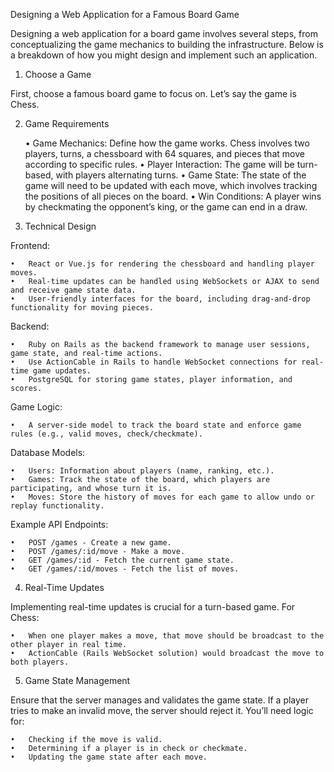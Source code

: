 Designing a Web Application for a Famous Board Game

Designing a web application for a board game involves several steps, from conceptualizing the game mechanics to building the infrastructure. Below is a breakdown of how you might design and implement such an application.

1. Choose a Game

First, choose a famous board game to focus on. Let’s say the game is Chess.

2. Game Requirements

   • Game Mechanics: Define how the game works. Chess involves two players, turns, a chessboard with 64 squares, and pieces that move according to specific rules.
   • Player Interaction: The game will be turn-based, with players alternating turns.
   • Game State: The state of the game will need to be updated with each move, which involves tracking the positions of all pieces on the board.
   • Win Conditions: A player wins by checkmating the opponent’s king, or the game can end in a draw.

3. Technical Design

Frontend:

    •	React or Vue.js for rendering the chessboard and handling player moves.
    •	Real-time updates can be handled using WebSockets or AJAX to send and receive game state data.
    •	User-friendly interfaces for the board, including drag-and-drop functionality for moving pieces.

Backend:

    •	Ruby on Rails as the backend framework to manage user sessions, game state, and real-time actions.
    •	Use ActionCable in Rails to handle WebSocket connections for real-time game updates.
    •	PostgreSQL for storing game states, player information, and scores.

Game Logic:

    •	A server-side model to track the board state and enforce game rules (e.g., valid moves, check/checkmate).

Database Models:

    •	Users: Information about players (name, ranking, etc.).
    •	Games: Track the state of the board, which players are participating, and whose turn it is.
    •	Moves: Store the history of moves for each game to allow undo or replay functionality.

Example API Endpoints:

    •	POST /games - Create a new game.
    •	POST /games/:id/move - Make a move.
    •	GET /games/:id - Fetch the current game state.
    •	GET /games/:id/moves - Fetch the list of moves.

4. Real-Time Updates

Implementing real-time updates is crucial for a turn-based game. For Chess:

    •	When one player makes a move, that move should be broadcast to the other player in real time.
    •	ActionCable (Rails WebSocket solution) would broadcast the move to both players.

5. Game State Management

Ensure that the server manages and validates the game state. If a player tries to make an invalid move, the server should reject it. You’ll need logic for:

    •	Checking if the move is valid.
    •	Determining if a player is in check or checkmate.
    •	Updating the game state after each move.
